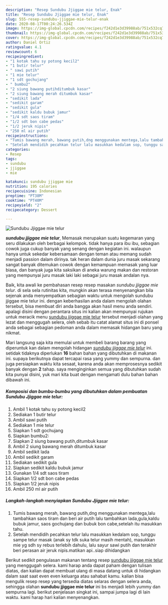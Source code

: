 ```yaml
---
description: "Resep Sundubu Jjiggae mie telur, Enak"
title: "Resep Sundubu Jjiggae mie telur, Enak"
slug: 555-resep-sundubu-jjiggae-mie-telur-enak
date: 2020-08-17T00:24:26.534Z
image: https://img-global.cpcdn.com/recipes/f242d1e3d39988ab/751x532cq70/sundubu-jjiggae-mie-telur-foto-resep-utama.jpg
thumbnail: https://img-global.cpcdn.com/recipes/f242d1e3d39988ab/751x532cq70/sundubu-jjiggae-mie-telur-foto-resep-utama.jpg
cover: https://img-global.cpcdn.com/recipes/f242d1e3d39988ab/751x532cq70/sundubu-jjiggae-mie-telur-foto-resep-utama.jpg
author: Daniel Ortiz
ratingvalue: 4.1
reviewcount: 6
recipeingredient:
- "1 kotak tahu sy potong kecil2"
- "1 butir telur"
- " sawi putih"
- "1 mie telur"
- "1 sdt gochujang"
- " bumbu2"
- "2 siung bawang putihditumbuk kasar"
- "2 siung bawang merah ditumbuk kasar"
- "sedikit lada"
- "sedikit garam"
- "sedikit gula"
- "sedikit kaldu bubuk jamur"
- "1/4 sdt saos tiram"
- "1/2 sdt bon cabe pedas"
- "1/2 jeruk nipis"
- "250 ml air putih"
recipeinstructions:
- "Tumis bawang merah, bawang putih,dng menggunakan mentega,lalu tambahkan saos tiram dan beri air putih lalu tambahkan lada,gula,kaldu bubuk jamur, saos gochujang dan bubuk bon cabe,setelah itu masukkan tahu."
- "Setelah mendidih pecahkan telur lalu masukkan kedalam sop, tunggu sampe telur masak (anak sy tdk suka telur masih mentah), masukkan mie yg sdh sy rebus terlebih dahulu, lalu sayur sawi putih dan terakhir beri perasan air jeruk nipis.matikan api..siap dihidangkan"
categories:
- Resep
tags:
- sundubu
- jjiggae
- mie

katakunci: sundubu jjiggae mie 
nutrition: 195 calories
recipecuisine: Indonesian
preptime: "PT38M"
cooktime: "PT40M"
recipeyield: "2"
recipecategory: Dessert

---
```



![Sundubu Jjiggae mie telur](https://img-global.cpcdn.com/recipes/f242d1e3d39988ab/751x532cq70/sundubu-jjiggae-mie-telur-foto-resep-utama.jpg)

<b><i>sundubu jjiggae mie telur</i></b>, Memasak merupakan suatu kegemaran yang seru dilakukan oleh berbagai kelompok. tidak hanya para ibu ibu, sebagian cowok juga cukup banyak yang senang dengan kegiatan ini. walaupun hanya untuk sekedar kebersamaan dengan teman atau memang sudah menjadi passion dalam dirinya. tak heran dalam dunia juru masak sekarang sangat banyak ditemukan cowok dengan kemampuan memasak yang luar biasa, dan banyak juga kita saksikan di aneka warung makan dan restoran yang mempunyai juru masak laki laki sebagai juru masak andalan nya.



Baik, kita awali ke pembahasan resep resep masakan <i>sundubu jjiggae mie telur</i>. di sela sela rutinitas kita, mungkin akan terasa menyenangkan bila sejenak anda menyempatkan sebagian waktu untuk mengolah sundubu jjiggae mie telur ini. dengan keberhasilan anda dalam mengolah olahan tersebut, bisa membuat diri anda bangga akan hasil menu anda sendiri. apalagi disini dengan perantara situs ini kalian akan mempunyai rujukan untuk meracik menu <u>sundubu jjiggae mie telur</u> tersebut menjadi olahan yang lezat dan menggugah selera, oleh sebab itu catat alamat situs ini di ponsel anda sebagai sebagian pedoman anda dalam memasak hidangan baru yang nikmat.


Mari langsung saja kita memulai untuk membeli barang barang yang diperuntuk kan dalam mengolah hidangan <u><i>sundubu jjiggae mie telur</i></u> ini. setidak tidaknya diperlukan <b>16</b> bahan bahan yang dibutuhkan di makanan ini. supaya berikutnya dapat tercapai rasa yang yummy dan sempurna. dan juga persiapkan waktu kita sesaat, karena anda akan memprosesnya sedikit banyak dengan <b>2</b> tahap. saya menginginkan semua yang dibutuhkan sudah kita punyai disini, yuk mari kita buat dengan mengamati dulu bahan bahan dibawah ini.

<!--inarticleads1-->

##### Komposisi dan bumbu-bumbu yang dibutuhkan dalam pembuatan Sundubu Jjiggae mie telur:

1. Ambil 1 kotak tahu sy potong kecil2
1. Sediakan 1 butir telur
1. Ambil  sawi putih
1. Sediakan 1 mie telur
1. Siapkan 1 sdt gochujang
1. Siapkan  bumbu2:
1. Siapkan 2 siung bawang putih,ditumbuk kasar
1. Ambil 2 siung bawang merah ditumbuk kasar
1. Ambil sedikit lada
1. Ambil sedikit garam
1. Sediakan sedikit gula
1. Siapkan sedikit kaldu bubuk jamur
1. Gunakan 1/4 sdt saos tiram
1. Siapkan 1/2 sdt bon cabe pedas
1. Siapkan 1/2 jeruk nipis
1. Ambil 250 ml air putih




<!--inarticleads2-->

##### Langkah-langkah menyiapkan Sundubu Jjiggae mie telur:

1. Tumis bawang merah, bawang putih,dng menggunakan mentega,lalu tambahkan saos tiram dan beri air putih lalu tambahkan lada,gula,kaldu bubuk jamur, saos gochujang dan bubuk bon cabe,setelah itu masukkan tahu.
1. Setelah mendidih pecahkan telur lalu masukkan kedalam sop, tunggu sampe telur masak (anak sy tdk suka telur masih mentah), masukkan mie yg sdh sy rebus terlebih dahulu, lalu sayur sawi putih dan terakhir beri perasan air jeruk nipis.matikan api..siap dihidangkan




Berikut sedikit pengulasan makanan tentang resep <u>sundubu jjiggae mie telur</u> yang menggugah selera. kami harap anda dapat paham dengan tulisan diatas, dan kalian dapat membuat ulang di masa datang untuk di hidangkan dalam saat saat even even keluarga atau sahabat kamu. kalian bisa mengulik resep resep yang tersedia diatas selaras dengan selera anda, sehingga olahan <b>sundubu jjiggae mie telur</b> ini bs menjadi lebih yummy dan sempurna lagi. berikut penjelasan singkat ini, sampai jumpa lagi di lain waktu. kami harap hari kalian menyenangkan.
